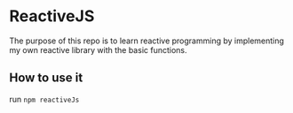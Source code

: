 # ReactiveJS

The purpose of this repo is to learn reactive programming by implementing my own reactive library with the basic functions.

## How to use it

run `npm reactiveJs`